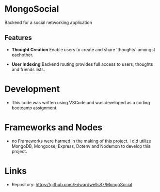 # MongoSocial

Backend for a social networking application


## Features 
- **Thought Creation** Enable users to create and share 'thoughts' amongst eachother. 

- **User Indexing** Backend routing provides full access to users, thoughts and friends lists. 

# Development
- This code was written using VSCode and was developed as a coding bootcamp assignment. 

# Frameworks and Nodes
- no Frameworks were harmed in the making of this project. I did utilize MongoDB, Mongoose, Express, Dotenv and Nodemon to develop this project. 


# Links 
- Repository: 
https://github.com/Edwardwells87/MongoSocial
